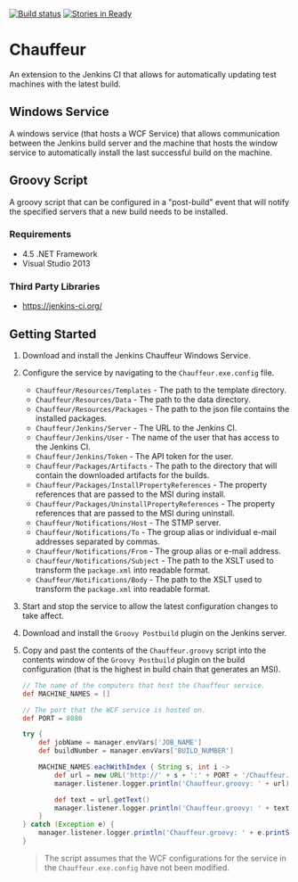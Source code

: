 [![Build status](https://ci.appveyor.com/api/projects/status/c46okqadhrke0at7/branch/master?svg=true)](https://ci.appveyor.com/project/Jumpercables/chauffeur/branch/master)
[![Stories in Ready](https://badge.waffle.io/Jumpercables/Chauffeur.svg?label=ready&title=Ready)](http://waffle.io/Jumpercables/Chauffeur)

# Chauffeur #
An extension to the Jenkins CI that allows for automatically updating test machines with the latest build.

## Windows Service ##
A windows service (that hosts a WCF Service) that allows communication between the Jenkins build server and the machine that hosts the window service to automatically
install the last successful build on the machine.

## Groovy Script ##
A groovy script that can be configured in a "post-build" event that will notify the specified servers that a new build needs to be installed.

### Requirements ###
- 4.5 .NET Framework
- Visual Studio 2013

### Third Party Libraries ###
- https://jenkins-ci.org/ 


## Getting Started ##

1. Download and install the Jenkins Chauffeur Windows Service.
2. Configure the service by navigating to the `Chauffeur.exe.config` file.

    - `Chauffeur/Resources/Templates` - The path to the template directory.
    - `Chauffeur/Resources/Data` - The path to the data directory.
    - `Chauffeur/Resources/Packages` - The path to the json file contains the installed packages.
    - `Chauffeur/Jenkins/Server` - The URL to the Jenkins CI.
    - `Chauffeur/Jenkins/User` - The name of the user that has access to the Jenkins CI.
    - `Chauffeur/Jenkins/Token` - The API token for the user.
    - `Chauffeur/Packages/Artifacts` - The path to the directory that will contain the downloaded artifacts for the builds.
    - `Chauffeur/Packages/InstallPropertyReferences` - The property references that are passed to the MSI during install.
    - `Chauffeur/Packages/UninstallPropertyReferences` - The property references that are passed to the MSI during uninstall.
    - `Chauffeur/Notifications/Host` - The STMP server.
    - `Chauffeur/Notifications/To` - The group alias or individual e-mail addresses separated by commas.
    - `Chauffeur/Notifications/From` - The group alias or e-mail address.    
    - `Chauffeur/Notifications/Subject` - The path to the XSLT used to transform the `package.xml` into readable format.
    - `Chauffeur/Notifications/Body` - The path to the XSLT used to transform the `package.xml` into readable format.

3. Start and stop the service to allow the latest configuration changes to take affect.
4. Download and install the `Groovy Postbuild` plugin on the Jenkins server.
5. Copy and past the contents of the `Chauffeur.groovy` script into the contents window of the `Groovy Postbuild` plugin on the build configuration (that is the highest in build chain that generates an MSI).    

    ```groovy
    // The name of the computers that host the Chauffeur service.
	def MACHINE_NAMES = []

	// The port that the WCF service is hosted on.
	def PORT = 8080

	try {
		def jobName = manager.envVars['JOB_NAME']
		def buildNumber = manager.envVars['BUILD_NUMBER']

		MACHINE_NAMES.eachWithIndex { String s, int i ->
			def url = new URL('http://' + s + ':' + PORT + '/Chauffeur.Jenkins.Services/ChauffeurService/rest/Install/' + jobName + '/' + buildNumber)
			manager.listener.logger.println('Chauffeur.groovy: ' + url)

			def text = url.getText()
			manager.listener.logger.println('Chauffeur.groovy: ' + text)
		}
	} catch (Exception e) {
		manager.listener.logger.println('Chauffeur.groovy: ' + e.printStackTrace())
	}
    ```
    > The script assumes that the WCF configurations for the service in the `Chauffeur.exe.config` have not been modified. 
